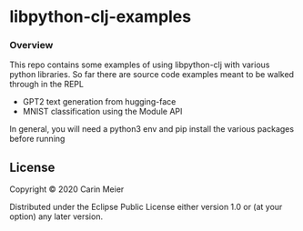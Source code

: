 # libpython-clj-examples

### Overview

This repo contains some examples of using libpython-clj with various python libraries.
So far there are source code examples meant to be walked through in the REPL

- GPT2 text generation from hugging-face
- MNIST classification using the Module API

In general, you will need a python3 env and pip install the various packages
before running

## License

Copyright © 2020 Carin Meier

Distributed under the Eclipse Public License either version 1.0 or (at
your option) any later version.
